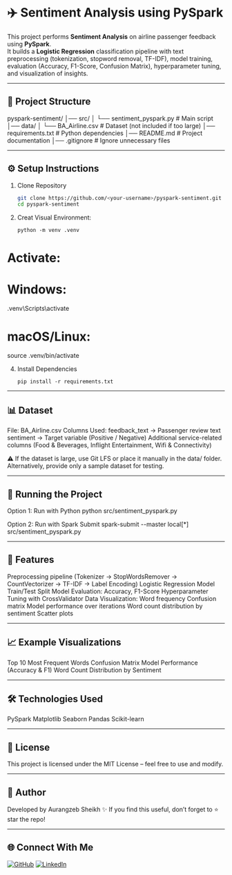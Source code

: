 # ✈️ Sentiment Analysis using PySpark

This project performs **Sentiment Analysis** on airline passenger feedback using **PySpark**.  
It builds a **Logistic Regression** classification pipeline with text preprocessing (tokenization, stopword removal, TF-IDF), model training, evaluation (Accuracy, F1-Score, Confusion Matrix), hyperparameter tuning, and visualization of insights.

---

## 📂 Project Structure
  pyspark-sentiment/
│── src/
│ └── sentiment_pyspark.py # Main script
│── data/
│ └── BA_Airline.csv # Dataset (not included if too large)
│── requirements.txt # Python dependencies
│── README.md # Project documentation
│── .gitignore # Ignore unnecessary files

---

## ⚙️ Setup Instructions

1. Clone Repository
   ```bash
   git clone https://github.com/<your-username>/pyspark-sentiment.git
   cd pyspark-sentiment
   ```

2. Creat Visual Environment:
     ```
     python -m venv .venv
     ```
# Activate:
# Windows:
.venv\Scripts\activate
# macOS/Linux:
source .venv/bin/activate

4. Install Dependencies

    ```
    pip install -r requirements.txt
    ```

---

## 📊 Dataset

File: BA_Airline.csv
Columns Used:
feedback_text → Passenger review text
sentiment → Target variable (Positive / Negative)
Additional service-related columns (Food & Beverages, Inflight Entertainment, Wifi & Connectivity)

⚠️ If the dataset is large, use Git LFS or place it manually in the data/ folder.
Alternatively, provide only a sample dataset for testing.

---

## 🚀 Running the Project
Option 1: Run with Python
python src/sentiment_pyspark.py


Option 2: Run with Spark Submit
spark-submit --master local[*] src/sentiment_pyspark.py

---

## 🔑 Features

Preprocessing pipeline (Tokenizer → StopWordsRemover → CountVectorizer → TF-IDF → Label Encoding)
Logistic Regression Model
Train/Test Split
Model Evaluation: Accuracy, F1-Score
Hyperparameter Tuning with CrossValidator
Data Visualization:
Word frequency
Confusion matrix
Model performance over iterations
Word count distribution by sentiment
Scatter plots

---

## 📈 Example Visualizations

Top 10 Most Frequent Words
Confusion Matrix
Model Performance (Accuracy & F1)
Word Count Distribution by Sentiment

---

## 🛠️ Technologies Used

PySpark
Matplotlib
Seaborn
Pandas
Scikit-learn

---

## 📜 License

This project is licensed under the MIT License – feel free to use and modify.

---

## 🙌 Author

Developed by Aurangzeb Sheikh ✨
If you find this useful, don’t forget to ⭐ star the repo!

---

## 🌐 Connect With Me
[![GitHub](https://img.shields.io/badge/GitHub-Profile-aurangzeb55-black?logo=github&logoColor=white)](https://github.com/aurangzeb55)
[![LinkedIn](https://img.shields.io/badge/LinkedIn-aurangzeb-sheikh-blue?logo=linkedin&logoColor=white)](https://www.linkedin.com/in/aurangzeb-sheikh-71ba6b2ba)
